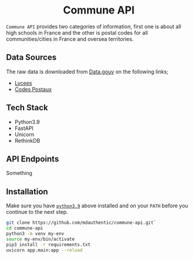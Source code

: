 <h1 align="center">
    Commune API
</h1>

`Commune API` provides two categories of information, first one is about all high schools in France and the other is postal codes for all communities/cities in France and oversea territories.

## Data Sources

The raw data is downloaded from [Data.gouv](https://data.gouv.fr) on the following links;

- [Lycees](https://www.data.gouv.fr/fr/datasets/lycees-donnees-generales/)
- [Codes Postaux](https://www.data.gouv.fr/fr/datasets/codes-postaux/#_)

## Tech Stack

- Python3.9
- FastAPI
- Unicorn
- RethinkDB

## API Endpoints

Something


## Installation

Make sure you have [`python3.9`](https://docs.python-guide.org/starting/installation/) above installed and on your `PATH` before you continue to the next step.

```bash
git clone https://github.com/mdauthentic/commune-api.git`
cd commune-api
python3 -m venv my-env
source my-env/bin/activate  
pip3 install -r requirements.txt
uvicorn app.main:app --reload
```